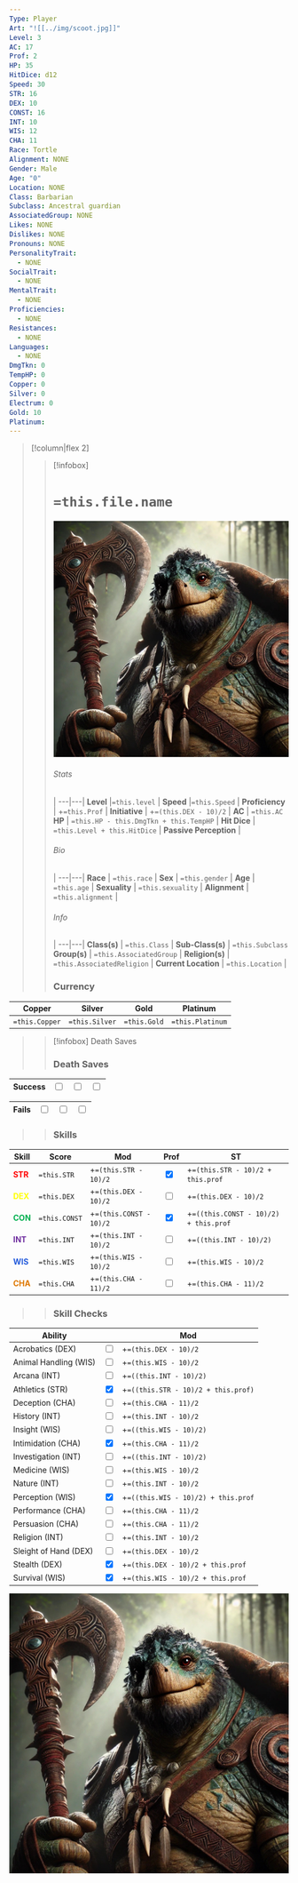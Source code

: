 ```yaml
---
Type: Player
Art: "![[../img/scoot.jpg]]"
Level: 3
AC: 17
Prof: 2
HP: 35
HitDice: d12
Speed: 30
STR: 16
DEX: 10
CONST: 16
INT: 10
WIS: 12
CHA: 11
Race: Tortle
Alignment: NONE
Gender: Male
Age: "0"
Location: NONE
Class: Barbarian
Subclass: Ancestral guardian
AssociatedGroup: NONE
Likes: NONE
Dislikes: NONE
Pronouns: NONE
PersonalityTrait:
  - NONE
SocialTrait:
  - NONE
MentalTrait:
  - NONE
Proficiencies:
  - NONE
Resistances:
  - NONE
Languages:
  - NONE
DmgTkn: 0
TempHP: 0
Copper: 0
Silver: 0
Electrum: 0
Gold: 10
Platinum:
---
```



>[!column|flex 2]
>> [!infobox]
>> # `=this.file.name`
>> ![](../img/scoot.jpg)
>> ###### Stats
>>  |
>> ---|---|
>> **Level** |`=this.level` |
>>  **Speed** |`=this.Speed` |
>> **Proficiency** | +`=this.Prof` |
>> **Initiative** | +`=(this.DEX - 10)/2` |
>> **AC** | `=this.AC`
>> **HP** | `=this.HP - this.DmgTkn + this.TempHP` |
>> **Hit Dice** | `=this.Level + this.HitDice`  |
>> **Passive Perception** |
>>  
>> ###### Bio
>>   |
>> ---|---|
>> **Race** | `=this.race` |
>> **Sex** | `=this.gender` |
>> **Age** | `=this.age` |
>> **Sexuality** | `=this.sexuality` |
>> **Alignment** | `=this.alignment` |
>> ###### Info
>>   |
>> ---|---|
>> **Class(s)** | `=this.Class` |
>> **Sub-Class(s)** | `=this.Subclass`
>> **Group(s)** | `=this.AssociatedGroup` |
>> **Religion(s)** | `=this.AssociatedReligion` |
>> **Current Location** | `=this.Location` |
>>  ### Currency
| Copper         | Silver         | Gold         | Platinum         |
| -------------- | -------------- | ------------ | ---------------- |
| `=this.Copper` | `=this.Silver` | `=this.Gold` | `=this.Platinum` |
>
>> [!infobox] Death Saves
>> ### Death Saves
| Success | <input type="checkbox" unchecked>  | <input type="checkbox" unchecked> | <input type="checkbox" unchecked> | 
| ------- | --- | --------------------------------- | --------------------------------- |
>>
| Fails | <input type="checkbox" unchecked>  | <input type="checkbox" unchecked> | <input type="checkbox" unchecked> | 
| ----- | --- | --------------------------------- | --------------------------------- |
>>
>> ### Skills
| Skill | Score       | Mod                     | Prof                              | ST                                  |
| ----- | ----------- | ----------------------- | --------------------------------- | ----------------------------------- |
| <font color="#ff0000">**STR**</font>   | `=this.STR` | +`=(this.STR - 10)/2`   | <input type="checkbox" checked> | +`=(this.STR - 10)/2 + this.prof`               |
| <font color="#ffff00">**DEX**</font>   | `=this.DEX`  | +`=(this.DEX - 10)/2`   | <input type="checkbox" unchecked> | +`=(this.DEX - 10)/2`               |
| <font color="#00b050">**CON**</font>   | `=this.CONST` | +`=(this.CONST - 10)/2` | <input type="checkbox" checked>   | +`=((this.CONST - 10)/2) + this.prof` |
| <font color="#7030a0">**INT**</font>   | `=this.INT`          | +`=(this.INT - 10)/2`   | <input type="checkbox" unchecked>   | +`=((this.INT - 10)/2)`   |
| <font color="#245bdb">**WIS**</font>   | `=this.WIS`          | +`=(this.WIS - 10)/2`   | <input type="checkbox" unchecked> | +`=(this.WIS - 10)/2`               |
| <font color="#de7802">**CHA**</font>   | `=this.CHA`          | +`=(this.CHA - 11)/2`   | <input type="checkbox" unchecked> | +`=(this.CHA - 11)/2`               |
>> ### Skill Checks
| Ability               |                                   | Mod |
| --------------------- | --------------------------------- | --- |
| Acrobatics (DEX)      | <input type="checkbox" unchecked> | +`=(this.DEX - 10)/2`   |
| Animal Handling (WIS) | <input type="checkbox" unchecked> | +`=(this.WIS - 10)/2`  |
| Arcana (INT)          | <input type="checkbox" unchecked> | +`=((this.INT - 10)/2)`  |
| Athletics (STR)       | <input type="checkbox" checked> | +`=((this.STR - 10)/2 + this.prof)`   |
| Deception (CHA)       | <input type="checkbox" unchecked> | +`=(this.CHA - 11)/2`  |
| History (INT)         | <input type="checkbox" unchecked> | +`=(this.INT - 10)/2`  |
| Insight (WIS)         | <input type="checkbox" unchecked>   | +`=((this.WIS - 10)/2)`  |
| Intimidation (CHA)    | <input type="checkbox" checked> | +`=(this.CHA - 11)/2`  |
| Investigation (INT)   | <input type="checkbox" unchecked>   | +`=((this.INT - 10)/2)`  |
| Medicine (WIS)        | <input type="checkbox" unchecked> | +`=(this.WIS - 10)/2`  |
| Nature (INT)          | <input type="checkbox" unchecked> | +`=(this.INT - 10)/2`  |
| Perception (WIS)      | <input type="checkbox" checked>   | +`=((this.WIS - 10)/2) + this.prof`  |
| Performance (CHA)     | <input type="checkbox" unchecked> | +`=(this.CHA - 11)/2`  |
| Persuasion (CHA)      | <input type="checkbox" unchecked> | +`=(this.CHA - 11)/2`  |
| Religion (INT)        | <input type="checkbox" unchecked> | +`=(this.INT - 10)/2`  |
| Sleight of Hand (DEX) | <input type="checkbox" unchecked> | +`=(this.DEX - 10)/2`   |
| Stealth (DEX)         | <input type="checkbox" checked> | +`=(this.DEX - 10)/2 + this.prof`   |
| Survival (WIS)        | <input type="checkbox" checked> | +`=(this.WIS - 10)/2 + this.prof`  |






![](../img/scoot.jpg)